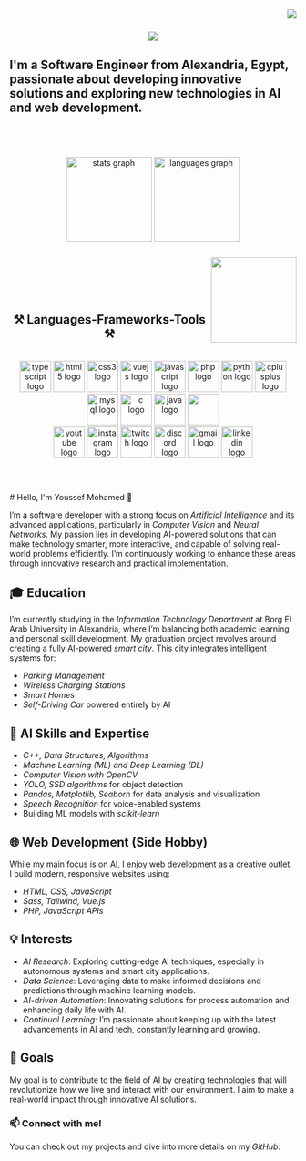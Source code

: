 <img align="right" src="https://visitor-badge.laobi.icu/badge?page_id=salesp07.salesp07" />

<h1 align="center">
    <img src="https://readme-typing-svg.herokuapp.com/?font=Righteous&size=35&center=true&vCenter=true&width=500&height=70&duration=4000&lines=Hi+There!+👋;+I'm+Youssaf+Mohamed!;" />
</h1>


<h2 align="left">I'm a Software Engineer from Alexandria, Egypt, passionate about developing innovative solutions and exploring new technologies in AI and web development.</h2><br/>




###
<br/>
<div align="center">
  <img src="https://github-readme-stats.vercel.app/api?username=maurodesouza&hide_title=false&hide_rank=false&show_icons=true&include_all_commits=true&count_private=true&disable_animations=false&theme=dracula&locale=en&hide_border=false" height="150" alt="stats graph"  />
  <img src="https://github-readme-stats.vercel.app/api/top-langs?username=maurodesouza&locale=en&hide_title=false&layout=compact&card_width=320&langs_count=5&theme=dracula&hide_border=false" height="150" alt="languages graph"  />
</div>

###

<img align="right" height="150" src="https://i.imgflip.com/65efzo.gif"  />
<br/><br/><br/><br/>
<h2 align="center">⚒️ Languages-Frameworks-Tools ⚒️</h2>
<br/>

<div align="center">
  <!-- Tech Stack Icons -->
  <img src="https://cdn.jsdelivr.net/gh/devicons/devicon/icons/typescript/typescript-original.svg" height="55" alt="typescript logo" />
  <img src="https://cdn.jsdelivr.net/gh/devicons/devicon/icons/html5/html5-original.svg" height="55" alt="html5 logo" />
  <img src="https://cdn.jsdelivr.net/gh/devicons/devicon/icons/css3/css3-original.svg" height="55" alt="css3 logo" />
  <img src="https://cdn.jsdelivr.net/gh/devicons/devicon/icons/vuejs/vuejs-original.svg" height="55" alt="vuejs logo" />
  <img src="https://cdn.jsdelivr.net/gh/devicons/devicon/icons/javascript/javascript-original.svg" height="55" alt="javascript logo" />
  <img src="https://cdn.jsdelivr.net/gh/devicons/devicon/icons/php/php-original.svg" height="55" alt="php logo" />
  <img src="https://cdn.jsdelivr.net/gh/devicons/devicon/icons/python/python-original.svg" height="55" alt="python logo" />
  <img src="https://cdn.jsdelivr.net/gh/devicons/devicon/icons/cplusplus/cplusplus-original.svg" height="55" alt="cplusplus logo" />
  <img src="https://cdn.jsdelivr.net/gh/devicons/devicon/icons/mysql/mysql-original.svg" height="55" alt="mysql logo" />
  <img src="https://cdn.jsdelivr.net/gh/devicons/devicon/icons/c/c-original.svg" height="55" alt="c logo" />
  <img src="https://cdn.jsdelivr.net/gh/devicons/devicon/icons/java/java-original.svg" height="55" alt="java logo" />
  <img src="https://skillicons.dev/icons?i=bootstrap,html,css,vscode,github,tailwind,git,r" height="55" /> <br/>

  <!-- Social Media Shields -->
  <img src="https://img.shields.io/static/v1?message=Youtube&logo=youtube&label=&color=FF0000&logoColor=white&labelColor=&style=for-the-badge" height="55" alt="youtube logo" />
  <img src="https://img.shields.io/static/v1?message=Instagram&logo=instagram&label=&color=E4405F&logoColor=white&labelColor=&style=for-the-badge" height="55" alt="instagram logo" />
  <img src="https://img.shields.io/static/v1?message=Twitch&logo=twitch&label=&color=9146FF&logoColor=white&labelColor=&style=for-the-badge" height="55" alt="twitch logo" />
  <img src="https://img.shields.io/static/v1?message=Discord&logo=discord&label=&color=7289DA&logoColor=white&labelColor=&style=for-the-badge" height="55" alt="discord logo" />
  <img src="https://img.shields.io/static/v1?message=Gmail&logo=gmail&label=&color=D14836&logoColor=white&labelColor=&style=for-the-badge" height="55" alt="gmail logo" />
  <img src="https://img.shields.io/static/v1?message=LinkedIn&logo=linkedin&label=&color=0077B5&logoColor=white&labelColor=&style=for-the-badge" height="55" alt="linkedin logo" />
<br/>

  <!-- Skill Icons -->
</div>
<br/>


###

<br clear="both">
# Hello, I'm Youssef Mohamed 👋

I’m a software developer with a strong focus on *Artificial Intelligence* and its advanced applications, particularly in *Computer Vision* and *Neural Networks*. My passion lies in developing AI-powered solutions that can make technology smarter, more interactive, and capable of solving real-world problems efficiently. I’m continuously working to enhance these areas through innovative research and practical implementation.

## 🎓 Education
I’m currently studying in the *Information Technology Department* at Borg El Arab University in Alexandria, where I’m balancing both academic learning and personal skill development. My graduation project revolves around creating a fully AI-powered *smart city*. This city integrates intelligent systems for:
- *Parking Management*  
- *Wireless Charging Stations*  
- *Smart Homes*  
- *Self-Driving Car* powered entirely by AI  

## 🧠 AI Skills and Expertise
- *C++, Data Structures, Algorithms*  
- *Machine Learning (ML) and Deep Learning (DL)*  
- *Computer Vision with OpenCV*  
- *YOLO, SSD algorithms* for object detection  
- *Pandas, Matplotlib, Seaborn* for data analysis and visualization  
- *Speech Recognition* for voice-enabled systems  
- Building ML models with *scikit-learn*

## 🌐 Web Development (Side Hobby)
While my main focus is on AI, I enjoy web development as a creative outlet. I build modern, responsive websites using:
- *HTML, CSS, JavaScript*  
- *Sass, Tailwind, Vue.js*  
- *PHP, JavaScript APIs*

## 💡 Interests
- *AI Research*: Exploring cutting-edge AI techniques, especially in autonomous systems and smart city applications.
- *Data Science*: Leveraging data to make informed decisions and predictions through machine learning models.
- *AI-driven Automation*: Innovating solutions for process automation and enhancing daily life with AI.
- *Continual Learning*: I’m passionate about keeping up with the latest advancements in AI and tech, constantly learning and growing.

## 🚀 Goals
My goal is to contribute to the field of AI by creating technologies that will revolutionize how we live and interact with our environment. I aim to make a real-world impact through innovative AI solutions.

### 📫 Connect with me!
You can check out my projects and dive into more details on my *GitHub*:



###
